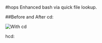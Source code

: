 
#hops
Enhanced bash via quick file lookup.

##Before and After
cd:

![With cd](http://i.imgur.com/fVSrRju.gif)

hcd: